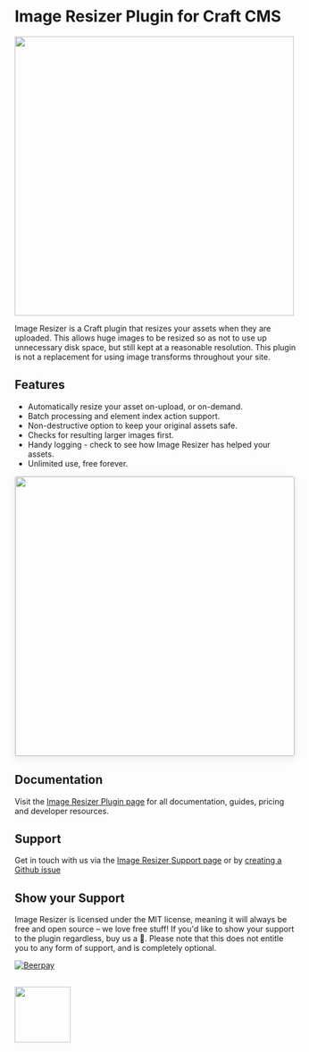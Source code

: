 # Image Resizer Plugin for Craft CMS

<img width="500" src="https://verbb.io/uploads/plugins/image-resizer/image-resizer-social-card.png?v=1">

Image Resizer is a Craft plugin that resizes your assets when they are uploaded. This allows huge images to be resized so as not to use up unnecessary disk space, but still kept at a reasonable resolution. This plugin is not a replacement for using image transforms throughout your site.

## Features

- Automatically resize your asset on-upload, or on-demand.
- Batch processing and element index action support.
- Non-destructive option to keep your original assets safe.
- Checks for resulting larger images first.
- Handy logging - check to see how Image Resizer has helped your assets.
- Unlimited use, free forever.

<img width="500" src="https://raw.githubusercontent.com/verbb/image-resizer/craft-3/docs/screenshots/resizeelementaction.png" style="box-shadow: 0 4px 16px rgba(0,0,0,0.08); border-radius: 4px; border: 1px solid rgba(0,0,0,0.12);">

## Documentation

Visit the [Image Resizer Plugin page](https://verbb.io/craft-plugins/image-resizer) for all documentation, guides, pricing and developer resources.

## Support

Get in touch with us via the [Image Resizer Support page](https://verbb.io/craft-plugins/image-resizer/support) or by [creating a Github issue](https://github.com/verbb/image-resizer/issues)

## Show your Support

Image Resizer is licensed under the MIT license, meaning it will always be free and open source – we love free stuff! If you'd like to show your support to the plugin regardless, buy us a :beers:. Please note that this does not entitle you to any form of support, and is completely optional.

[![Beerpay](https://beerpay.io/verbb/image-resizer/badge.svg?style=beer-square)](https://beerpay.io/verbb/image-resizer)

<h2></h2>

<a href="https://verbb.io" target="_blank">
  <img width="100" src="https://verbb.io/assets/img/verbb-pill.svg">
</a>




